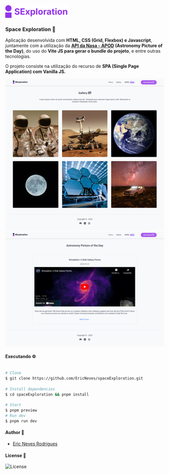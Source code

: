 <img src=".github/logo.svg" width="200px" />

### Space Exploration 🔭

Aplicação desenvolvida com <b>HTML, CSS (Grid, Flexbox) e Javascript</b>, juntamente com a utilização da <b>[API da Nasa - APOD](https://apod.nasa.gov/apod/astropix.html) (Astronomy Picture of the Day)</b>, do uso do <b>Vite JS para gerar o bundle do projeto</b>, e entre outras tecnologias.

O projeto consiste na utilização do recurso de <b>SPA (Single Page Application) com Vanilla JS.</b>

![](.github/screenA.png)
![](.github/screenB.png)

#### Executando ⚙️

```sh

# Clone
$ git clone https://github.com/EricNeves/spaceExploration.git

# Install dependencies
$ cd spaceExploration && pnpm install

# Start
$ pnpm preview
# Run dev
$ pnpm run dev

```

#### Author 🐧

* [Eric Neves Rodrigues](https://www.instagram.com/ericneves_dev/)

#### License 📑

![License](https://img.shields.io/github/license/ericneves/convertMyMoney-01?color=red&logo=appveyor&logoColor=red&style=flat-square)